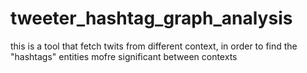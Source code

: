 # tweeter_hashtag_graph_analysis
this is a tool that fetch twits from different context, in order to find the "hashtags" entities mofre significant between contexts
